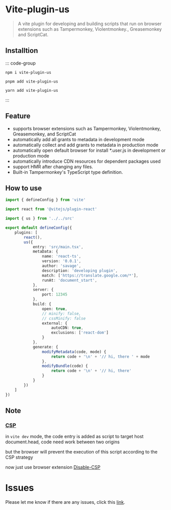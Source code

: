 # Vite-plugin-us

> A vite plugin for developing and building scripts that run on browser extensions such as Tampermonkey, Violentmonkey., Greasemonkey and ScriptCat.

## Installtion

::: code-group

```[npm]
npm i vite-plugin-us
```

```[pnpm]
pnpm add vite-plugin-us
```

```[yarn]
yarn add vite-plugin-us
```

:::

## Feature

- supports browser extensions such as Tampermonkey, Violentmonkey, Greasemonkey, and ScriptCat
- automatically add all grants to metadata in development mode
- automatically collect and add grants to metadata in production mode
- automatically open default browser for install \*.user.js in development or production mode
- automatically introduce CDN resources for dependent packages used
- support HMR after changing any files.
- Built-in Tampermonkey's TypeScript type definition.

## How to use

```ts
import { defineConfig } from 'vite'

import react from '@vitejs/plugin-react'

import { us } from '../../src'

export default defineConfig({
	plugins: [
		react(),
		us({
			entry: 'src/main.tsx',
			metaData: {
				name: 'react-ts',
				version: '0.0.1',
				author: 'savage',
				description: 'developing plugin',
				match: ['https://translate.google.com/*'],
				runAt: 'document_start',
			},
			server: {
				port: 12345
			},
			build: {
				open: true,
				// minify: false,
				// cssMinify: false
				external: {
					autoCDN: true,
					exclusions: ['react-dom']
				}
			},
			generate: {
				modifyMetadata(code, mode) {
					return code + '\n' + '// hi, there ' + mode
				},
				modifyBundle(code) {
					return code + '\n' + '// hi, there'
				}
			}
		})
	]
})
```

## Note

### [CSP](https://developer.mozilla.org/en-US/docs/Web/HTTP/CSP)

in `vite dev` mode, the code entry is added as script to target host document.head, code need work between two origins

but the browser will prevent the execution of this script according to the CSP strategy

now just use browser extension [Disable-CSP](https://github.com/lisonge/Disable-CSP)


# Issues

Please let me know if there are any issues, click this [link](https://github.com/savage181855/savage-libs/issues).

